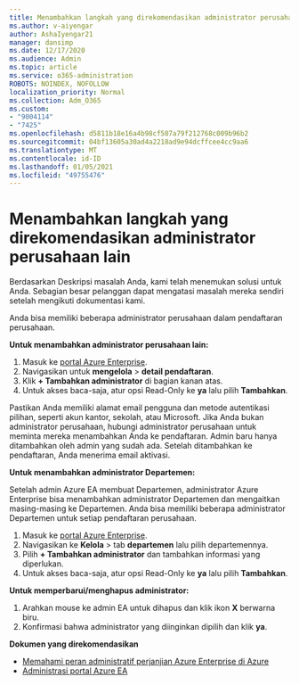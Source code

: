 ```yaml
---
title: Menambahkan langkah yang direkomendasikan administrator perusahaan lain
ms.author: v-aiyengar
author: AshaIyengar21
manager: dansimp
ms.date: 12/17/2020
ms.audience: Admin
ms.topic: article
ms.service: o365-administration
ROBOTS: NOINDEX, NOFOLLOW
localization_priority: Normal
ms.collection: Adm_O365
ms.custom:
- "9004114"
- "7425"
ms.openlocfilehash: d5811b18e16a4b98cf507a79f212768c009b96b2
ms.sourcegitcommit: 04bf13605a30ad4a2218ad9e94dcffcee4cc9aa6
ms.translationtype: MT
ms.contentlocale: id-ID
ms.lasthandoff: 01/05/2021
ms.locfileid: "49755476"
---
```

# <a name="add-another-enterprise-administrator---recommended-steps"></a>Menambahkan langkah yang direkomendasikan administrator perusahaan lain

Berdasarkan Deskripsi masalah Anda, kami telah menemukan solusi untuk Anda. Sebagian besar pelanggan dapat mengatasi masalah mereka sendiri setelah mengikuti dokumentasi kami.

Anda bisa memiliki beberapa administrator perusahaan dalam pendaftaran perusahaan.

**Untuk menambahkan administrator perusahaan lain:**

1. Masuk ke [portal Azure Enterprise](https://ea.azure.com/).
1. Navigasikan untuk **mengelola**  >  **detail pendaftaran**.
1. Klik **+ Tambahkan administrator** di bagian kanan atas.
1. Untuk akses baca-saja, atur opsi Read-Only ke **ya** lalu pilih **Tambahkan**.

Pastikan Anda memiliki alamat email pengguna dan metode autentikasi pilihan, seperti akun kantor, sekolah, atau Microsoft. Jika Anda bukan administrator perusahaan, hubungi administrator perusahaan untuk meminta mereka menambahkan Anda ke pendaftaran. Admin baru hanya ditambahkan oleh admin yang sudah ada. Setelah ditambahkan ke pendaftaran, Anda menerima email aktivasi.

**Untuk menambahkan administrator Departemen:**

Setelah admin Azure EA membuat Departemen, administrator Azure Enterprise bisa menambahkan administrator Departemen dan mengaitkan masing-masing ke Departemen. Anda bisa memiliki beberapa administrator Departemen untuk setiap pendaftaran perusahaan.

1. Masuk ke [portal Azure Enterprise](https://ea.azure.com/).
1. Navigasikan ke **Kelola**  >  tab **departemen** lalu pilih departemennya.
1. Pilih **+ Tambahkan administrator** dan tambahkan informasi yang diperlukan.
1. Untuk akses baca-saja, atur opsi Read-Only ke **ya** lalu pilih **Tambahkan**.

**Untuk memperbarui/menghapus administrator:**

1. Arahkan mouse ke admin EA untuk dihapus dan klik ikon **X** berwarna biru.
1. Konfirmasi bahwa administrator yang diinginkan dipilih dan klik **ya**.

**Dokumen yang direkomendasikan**

- [Memahami peran administratif perjanjian Azure Enterprise di Azure](https://docs.microsoft.com/azure/billing/billing-understand-ea-roles)
- [Administrasi portal Azure EA](https://docs.microsoft.com/azure/billing/billing-ea-portal-administration)
